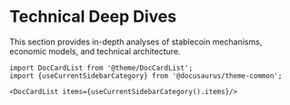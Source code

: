 # Technical Deep Dives

This section provides in-depth analyses of stablecoin mechanisms, economic models, and technical architecture.

```mdx-code-block
import DocCardList from '@theme/DocCardList';
import {useCurrentSidebarCategory} from '@docusaurus/theme-common';

<DocCardList items={useCurrentSidebarCategory().items}/>
```


